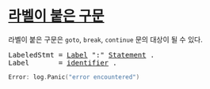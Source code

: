 # [라벨이 붙은 구문](#labeled-statements)

라벨이 붙은 구문은 `goto`, `break`, `continue` 문의 대상이 될 수 있다.

<pre>
<a id="LabeledStmt">LabeledStmt</a> = <a href="#Label">Label</a> ":" <a href="/Statements/#Statement">Statement</a> .
<a id="Label">Label</a>       = <a href="/Lexical%20elements/identifiers.html#identifier">identifier</a> .
</pre>

```go
Error: log.Panic("error encountered")
```
